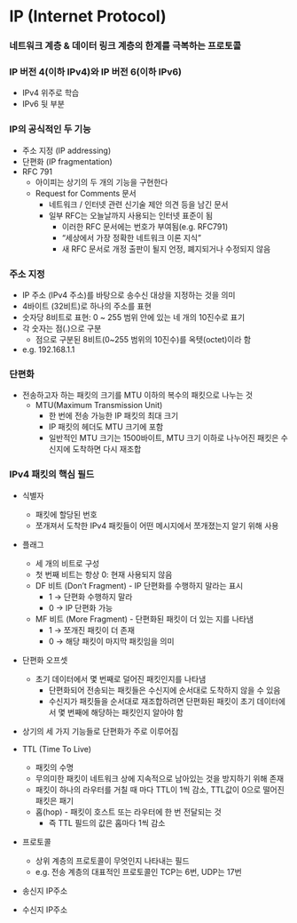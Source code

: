 # IP (Internet Protocol)

### 네트워크 계층 & 데이터 링크 계층의 한계를 극복하는 프로토콜

### IP 버전 4(이하 IPv4)와 IP 버전 6(이하 IPv6)

- IPv4 위주로 학습
- IPv6 뒷 부분

### IP의 공식적인 두 기능

- 주소 지정 (IP addressing)
- 단편화 (IP fragmentation)
- RFC 791
    - 아이피는 상기의 두 개의 기능을 구현한다
    - Request for Comments 문서
        - 네트워크 / 인터넷 관련 신기술 제안 의견 등을 남긴 문서
        - 일부 RFC는 오늘날까지 사용되는 인터넷 표준이 됨
            - 이러한 RFC 문서에는 번호가 부여됨(e.g. RFC791)
            - “세상에서 가장 정확한 네트워크 이론 지식”
            - 새 RFC 문서로 개정 출판이 될지 언정, 폐지되거나 수정되지 않음

### 주소 지정

- IP 주소 (IPv4 주소)를 바탕으로 송수신 대상을 지정하는 것을 의미
- 4바이트 (32비트)로 하나의 주소를 표현
- 숫자당 8비트로 표현: 0 ~ 255 범위 안에 있는 네 개의 10진수로 표기
- 각 숫자는 점(.)으로 구분
    - 점으로 구분된 8비트(0~255 범위의 10진수)를 옥텟(octet)이라 함
- e.g. 192.168.1.1

### 단편화

- 전송하고자 하는 패킷의 크기를 MTU 이하의 복수의 패킷으로 나누는 것
    - MTU(Maximum Transmission Unit)
        - 한 번에 전송 가능한 IP 패킷의 최대 크기
        - IP 패킷의 헤더도 MTU 크기에 포함
        - 일반적인 MTU 크기는 1500바이트, MTU 크기 이하로 나누어진 패킷은 수신지에 도착하면 다시 재조합
        

### IPv4 패킷의 핵심 필드

- 식별자
    - 패킷에 할당된 번호
    - 쪼개져서 도착한 IPv4 패킷들이 어떤 메시지에서 쪼개졌는지 알기 위해 사용
- 플래그
    - 세 개의 비트로 구성
    - 첫 번째 비트는 항상 0: 현재 사용되지 않음
    - DF 비트 (Don’t Fragment) - IP 단편화를 수행하지 말라는 표시
        - 1 → 단편화 수행하지 말라
        - 0 → IP 단편화 가능
    - MF 비트 (More Fragment) - 단편화된 패킷이 더 있는 지를 나타냄
        - 1 → 쪼개진 패킷이 더 존재
        - 0 → 해당 패킷이 마지막 패킷임을 의미
- 단편화 오프셋
    - 초기 데이터에서 몇 번째로 덜어진 패킷인지를 나타냄
        - 단편화되어 전송되는 패킷들은 수신지에 순서대로 도착하지 않을 수 있음
        - 수신지가 패킷들을 순서대로 재조합하려면 단편화된 패킷이 초기 데이터에서 몇 번째에 해당하는 패킷인지 알아야 함
- 상기의 세 가지 기능들로 단편화가 주로 이루어짐

- TTL (Time To Live)
    - 패킷의 수명
    - 무의미한 패킷이 네트워크 상에 지속적으로 남아있는 것을 방지하기 위해 존재
    - 패킷이 하나의 라우터를 거칠 때 마다 TTL이 1씩 감소, TTL값이 0으로 떨어진 패킷은 패기
    - 홉(hop) - 패킷이 호스트 또는 라우터에 한 번 전달되는 것
        - 즉 TTL 필드의 값은 홉마다 1씩 감소
- 프로토콜
    - 상위 계층의 프로토콜이 무엇인지 나타내는 필드
    - e.g. 전송 계층의 대표적인 프로토콜인 TCP는 6번, UDP는 17번
- 송신지 IP주소
- 수신지 IP주소
